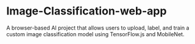 # Image-Classification-web-app
A browser-based AI project that allows users to upload, label, and train a custom image classification model using TensorFlow.js and MobileNet. 
